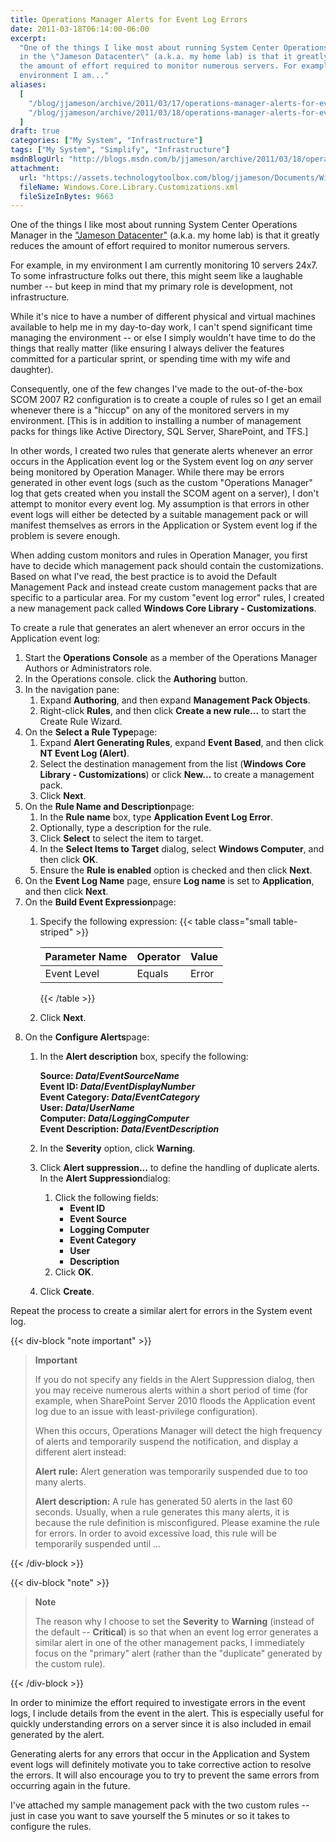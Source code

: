 ```yaml
---
title: Operations Manager Alerts for Event Log Errors
date: 2011-03-18T06:14:00-06:00
excerpt:
  "One of the things I like most about running System Center Operations Manager
  in the \"Jameson Datacenter\" (a.k.a. my home lab) is that it greatly reduces
  the amount of effort required to monitor numerous servers. For example, in my
  environment I am..."
aliases:
  [
    "/blog/jjameson/archive/2011/03/17/operations-manager-alerts-for-event-log-errors.aspx",
    "/blog/jjameson/archive/2011/03/18/operations-manager-alerts-for-event-log-errors.aspx",
  ]
draft: true
categories: ["My System", "Infrastructure"]
tags: ["My System", "Simplify", "Infrastructure"]
msdnBlogUrl: "http://blogs.msdn.com/b/jjameson/archive/2011/03/18/operations-manager-alerts-for-event-log-errors.aspx"
attachment: 
  url: "https://assets.technologytoolbox.com/blog/jjameson/Documents/Windows.Core.Library.Customizations.xml"
  fileName: Windows.Core.Library.Customizations.xml
  fileSizeInBytes: 9663
---
```


One of the things I like most about running System Center Operations Manager in
the ["Jameson Datacenter"](/blog/jjameson/2009/09/14/the-jameson-datacenter)
(a.k.a. my home lab) is that it greatly reduces the amount of effort required to
monitor numerous servers.

For example, in my environment I am currently monitoring 10 servers 24x7. To
some infrastructure folks out there, this might seem like a laughable number --
but keep in mind that my primary role is development, not infrastructure.

While it's nice to have a number of different physical and virtual machines
available to help me in my day-to-day work, I can't spend significant time
managing the environment -- or else I simply wouldn't have time to do the things
that really matter (like ensuring I always deliver the features committed for a
particular sprint, or spending time with my wife and daughter).

Consequently, one of the few changes I've made to the out-of-the-box SCOM 2007
R2 configuration is to create a couple of rules so I get an email whenever there
is a "hiccup" on any of the monitored servers in my environment. [This is in
addition to installing a number of management packs for things like Active
Directory, SQL Server, SharePoint, and TFS.]

In other words, I created two rules that generate alerts whenever an error
occurs in the Application event log or the System event log on _any_ server
being monitored by Operation Manager. While there may be errors generated in
other event logs (such as the custom "Operations Manager" log that gets created
when you install the SCOM agent on a server), I don't attempt to monitor every
event log. My assumption is that errors in other event logs will either be
detected by a suitable management pack or will manifest themselves as errors in
the Application or System event log if the problem is severe enough.

When adding custom monitors and rules in Operation Manager, you first have to
decide which management pack should contain the customizations. Based on what
I've read, the best practice is to avoid the Default Management Pack and instead
create custom management packs that are specific to a particular area. For my
custom "event log error" rules, I created a new management pack called **Windows
Core Library - Customizations**.

To create a rule that generates an alert whenever an error occurs in the
Application event log:

1. Start the **Operations Console** as a member of the Operations Manager
   Authors or Administrators role.
2. In the Operations console. click the **Authoring** button.
3. In the navigation pane:
   1. Expand **Authoring**, and then expand **Management Pack Objects**.
   2. Right-click **Rules**, and then click **Create a new rule...** to start
      the Create Rule Wizard.
4. On the **Select a Rule Type**page:
   1. Expand **Alert Generating Rules**, expand **Event Based**, and then click
      **NT Event Log (Alert)**.
   2. Select the destination management from the list (**Windows Core Library -
      Customizations**) or click **New...** to create a management pack.
   3. Click **Next**.
5. On the **Rule Name and Description**page:
   1. In the **Rule name** box, type **Application Event Log Error**.
   2. Optionally, type a description for the rule.
   3. Click **Select** to select the item to target.
   4. In the **Select Items to Target** dialog, select **Windows Computer**, and
      then click **OK**.
   5. Ensure the **Rule is enabled** option is checked and then click **Next**.
6. On the **Event Log Name** page, ensure **Log name** is set to
   **Application**, and then click **Next**.
7. On the **Build Event Expression**page:
   1. Specify the following expression:
      {{< table class="small table-striped" >}}
      
      | Parameter Name | Operator | Value |
      | --- | --- | --- |
      | Event Level | Equals | Error |
      
      {{< /table >}}
   
   2. Click **Next**.
8. On the **Configure Alerts**page:
   1. In the **Alert description** box, specify the following:
      
      **Source: $Data/EventSourceName$\
      Event ID: $Data/EventDisplayNumber$\
      Event Category: $Data/EventCategory$\
      User: $Data/UserName$\
      Computer: $Data/LoggingComputer$\
      Event Description: $Data/EventDescription$**
   
   2. In the **Severity** option, click **Warning**.
   
   3. Click **Alert suppression...** to define the handling of duplicate alerts.
      In the **Alert Suppression**dialog:
      
      1. Click the following fields:
         - **Event ID**
         - **Event Source**
         - **Logging Computer**
         - **Event Category**
         - **User**
         - **Description**
      2. Click **OK**.
   
   4. Click **Create**.

Repeat the process to create a similar alert for errors in the System event log.

{{< div-block "note important" >}}

> **Important**
>
> If you do not specify any fields in the Alert Suppression dialog, then you may
> receive numerous alerts within a short period of time (for example, when
> SharePoint Server 2010 floods the Application event log due to an issue with
> least-privilege configuration).
>
> When this occurs, Operations Manager will detect the high frequency of alerts
> and temporarily suspend the notification, and display a different alert
> instead:
>
> **Alert rule:** Alert generation was temporarily suspended due to too many
> alerts.
>
> **Alert description:** A rule has generated 50 alerts in the last 60 seconds.
> Usually, when a rule generates this many alerts, it is because the rule
> definition is misconfigured. Please examine the rule for errors. In order to
> avoid excessive load, this rule will be temporarily suspended until ...

{{< /div-block >}}

{{< div-block "note" >}}

> **Note**
>
> The reason why I choose to set the **Severity** to **Warning** (instead of the
> default -- **Critical**) is so that when an event log error generates a
> similar alert in one of the other management packs, I immediately focus on the
> "primary" alert (rather than the "duplicate" generated by the custom rule).

{{< /div-block >}}

In order to minimize the effort required to investigate errors in the event
logs, I include details from the event in the alert. This is especially useful
for quickly understanding errors on a server since it is also included in email
generated by the alert.

Generating alerts for any errors that occur in the Application and System event
logs will definitely motivate you to take corrective action to resolve the
errors. It will also encourage you to try to prevent the same errors from
occurring again in the future.

I've attached my sample management pack with the two custom rules -- just in
case you want to save yourself the 5 minutes or so it takes to configure the
rules.
